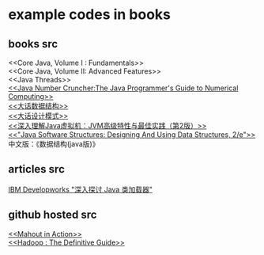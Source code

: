 example codes in books
=====

books src
---
<\<Core Java, Volume I : Fundamentals>>  
<\<Core Java, Volume II: Advanced Features>>    
<\<Java Threads>>  
[<\<Java Number Cruncher:The Java Programmer's Guide to Numerical Computing>>](http://www.apropos-logic.com/nc/download.html)  
[<\<大话数据结构>>](http://www.cnblogs.com/cj723/archive/2011/02/06/1949498.html)  
[<\<大话设计模式>>](http://www.cnblogs.com/cj723/archive/2007/12/30/1021314.html)  
[<\<深入理解Java虚拟机：JVM高级特性与最佳实践（第2版）>>](http://www.hzbook.com/Books/7049.html)  
[<\<"Java Software Structures: Designing And Using Data Structures, 2/e">>](http://cssupport.pearsoncmg.com/book.php?author_id=108) 中文版：《数据结构(java版)》

articles src
---
[IBM Developworks "深入探讨 Java 类加载器"](http://www.ibm.com/developerworks/cn/java/j-lo-classloader/index.html#download)

github hosted src
---
[<\<Mahout in Action>>](https://github.com/tdunning/MiA)  
[<\<Hadoop : The Definitive Guide>>](http://hadoopbook.com/)